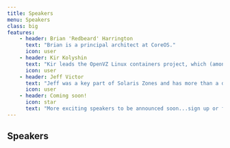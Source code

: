 ```yaml
---
title: Speakers
menu: Speakers
class: big
features:
	- header: Brian 'Redbeard' Harrington
	  text: "Brian is a principal architect at CoreOS."
	  icon: user
    - header: Kir Kolyshin
      text: "Kir leads the OpenVZ Linux containers project, which (amongst other things) is the biggest contributor to LXC."
      icon: user
    - header: Jeff Victor
      text: "Jeff was a key part of Solaris Zones and has more than a decade of experience with containers and system-level virtualization."
      icon: user
    - header: Coming soon!
      icon: star
      text: "More exciting speakers to be announced soon...sign up or follow @DynInfraDays for details"
---
```


## Speakers

